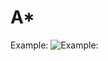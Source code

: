 # A*

Example:
![Example:](https://github.com/prerikoth/AStar_Maze_Solver_C-./blob/master/ezgif.com-video-to-gif.gif)
